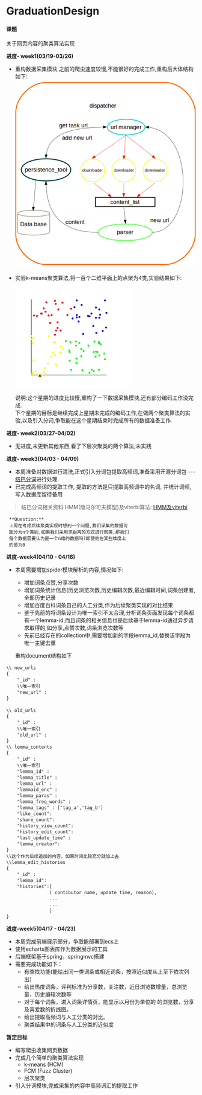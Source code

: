 # GraduationDesign
#### 课题
关于网页内容的聚类算法实现

**进度- week1(03/19-03/26)**

-  重构数据采集模块,之前的爬虫速度较慢,不能很好的完成工作,重构后大体结构如下:  
![baike_spider_frame](./img/baike_spider_frame.png)
- 实验k-means聚类算法,将一百个二维平面上的点聚为4类,实验结果如下:  
![k-means_result_show](./img/k-means_result.png)

    说明:这个星期的进度比较慢,重构了一下数据采集模块,还有部分编码工作没完成.   
    下个星期的目标是继续完成上星期未完成的编码工作,在做两个聚类算法的实验,以及引入分词,争取能在这个星期结束时完成所有的数据准备工作.

**进度- week2(03/27-04/02)** 

-  无进度,未更新其他东西,看了下层次聚类的两个算法,未实践

**进度- week3(04/03 - 04/09)**

- 本周准备对数据进行清洗,正式引入分词包提取高频词,准备采用开源分词包 --- [结巴分词](https://github.com/fxsjy/jieba)进行处理.
- 已完成高频词的提取工作, 提取的方法是只提取高频词中的名词, 并统计词频,写入数据库留待备用

> 结巴分词相关资料
HMM(隐马尔可夫模型)及viterbi算法:
[HMM及viterbi](http://www.cnblogs.com/skyme/p/4651331.html)


     **Question:**
     上周在考虑后续聚类实现时想到一个问题,我们采集的数据可  
     能分为n个类别,如果我们采用求距离的方式进行聚类,那我们  
     每个数据需要认为是一个n维的数据吗?即使他在某些维度上  
     的值为0

**进度-week4(04/10 - 04/16)**

- 本周需要增加spider模块解析的内容,情况如下:
    - 增加词条点赞,分享次数
    - 增加词条统计信息(历史浏览次数,历史编辑次数,最近编辑时间,词条创建者,全部历史记录
    - 增加百度百科词条自己的人工分类,作为后续聚类实现的对比结果
    - 鉴于先前的将词条设计为唯一索引不太合理,分析词条页面发现每个词条都有一个lemma-id,而且词条的相关信息也是后续基于lemma-id通过异步请求取得的,如分享,点赞次数,词条浏览次数等
    - 先前已经存在的collection中,需要增加新的字段lemma_id,替换该字段为唯一主键去重
  
  重构document结构如下
```
\\ new_urls
{
	"_id" :
	\\唯一索引
	"new_url" : 
}

\\ old_urls
{	
	"_id" :
	\\唯一索引
	"old_url" : 
}
\\ lemma_contents
{	
	"_id" : 
	\\唯一索引
	"lemma_id" :
	"lemma_title" :
	"lemma_url" : 
	"lemmaid_enc" :
	"lemma_paras" :
	"lemma_freq_words" :
	"lemma_tags" : ['tag_a','tag_b']
	"like_count":
	"share_count":
	"history_view_count":
	"history_edit_count":	
	"last_update_time" :
	"lemma_creator":
}
\\这个作为后续追加的内容，如果时间比较充分就加上去
\\lemma_edit_histories
{
	"_id" : 
	"lemma_id":
	"histories":[
				( contibutor_name, update_time, reason),
				...
				...
				] 
}
```
    
**进度-week5(04/17 - 04/23)**

- 本周完成前端展示部分，争取能部署到ecs上
- 使用echarts图表库作为数据展示的工具
- 后端框架基于spring，springmvc搭建
- 需要完成功能如下：
    - 有查找功能(能给出同一类词条或相近词条，按照近似度从上至下依次列出）
    - 给出热度词条，评判标准为分享数，关注数，近日浏览数增量，总浏览量，历史编辑次数等
    - 对于每个词条，进入词条详情页，能显示以月份为单位的
   的浏览数，分享及喜爱数的折线图。
    - 给出提取高频词与人工分类的对比。
    - 聚类结果中的词条与人工分类的近似度
 

**暂定目标**

- 编写爬虫收集网页数据
- 完成几个简单的聚类算法实现
    - k-means (HCM)
    - FCM (Fuzz Cluster)
    - 层次聚类
- 引入分词模块,完成采集的内容中高频词汇的提取工作
 
     
